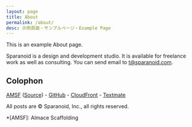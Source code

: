 ```yaml
---
layout: page
title: About
permalink: /about/
desc: 示例頁面・サンプルページ・Example Page
---
```


This is an example About page.

Sparanoid is a design and development studio. It is available for freelance work as well as consulting. You can send email to [t@sparanoid.com](mailto:t@sparanoid.com).

## Colophon

[AMSF](https://sparanoid.com/lab/amsf/) ([Source](https://github.com/sparanoid/sparanoid.com)) -
[GitHub](https://github.com/) -
[CloudFront](https://aws.amazon.com/cloudfront/) -
[Textmate](https://macromates.com/)

All posts are &copy; Sparanoid, Inc., all rights reserved.

*[AMSF]: Almace Scaffolding

